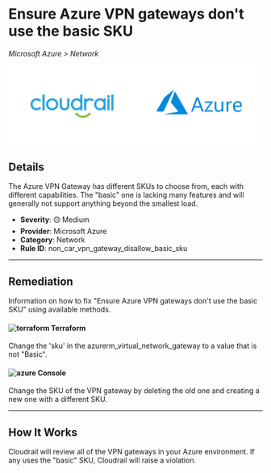 # Ensure Azure VPN gateways don't use the basic SKU

*Microsoft Azure > Network*

![Cloudrail and Microsoft Azure logos](../images/cloudrail_azure.png)

## Details
The Azure VPN Gateway has different SKUs to choose from, each with different capabilities. The "basic" one is lacking many features and will generally not support anything beyond the smallest load.

- **Severity**: 🟡 Medium
- **Provider**: Microsoft Azure
- **Category**: Network
- **Rule ID**: non_car_vpn_gateway_disallow_basic_sku

---

## Remediation
Information on how to fix "Ensure Azure VPN gateways don't use the basic SKU" using available methods.


####  <img src="../_media/emojis/terraform.png" alt="terraform" width="20"/>  Terraform
Change the 'sku' in the azurerm_virtual_network_gateway to a value that is not "Basic".










####  <img src="../_media/emojis/azure.png" alt="azure" width="20"/> Console
Change the SKU of the VPN gateway by deleting the old one and creating a new one with a different SKU.




---

## How It Works
Cloudrail will review all of the VPN gateways in your Azure environment. If any uses the "basic" SKU, Cloudrail will raise a violation.